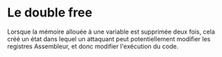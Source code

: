 # Le double free

Lorsque la mémoire allouée à une variable est supprimée deux fois, cela créé un état dans lequel un attaquant peut potentiellement modifier les registres Assembleur, et donc modifier l'exécution du code.

